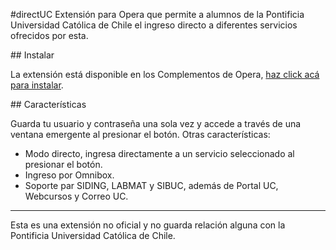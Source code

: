 #directUC
Extensión para Opera que permite a alumnos de la Pontificia Universidad Católica de Chile el ingreso directo a diferentes servicios ofrecidos por esta.

## Instalar

La extensión está disponible en los Complementos de Opera, [haz click acá para instalar](http://addons.opera.com/extensions/details/directuc/ "Instalar directUC para Opera").

## Características

Guarda tu usuario y contraseña una sola vez y accede a través de una ventana emergente al presionar el botón.
Otras características:

* Modo directo, ingresa directamente a un servicio seleccionado al presionar el botón.
* Ingreso por Omnibox.
* Soporte par SIDING, LABMAT y SIBUC, además de Portal UC, Webcursos y Correo UC.

___

Esta es una extensión no oficial y no guarda relación alguna con la Pontificia Universidad Católica de Chile.
